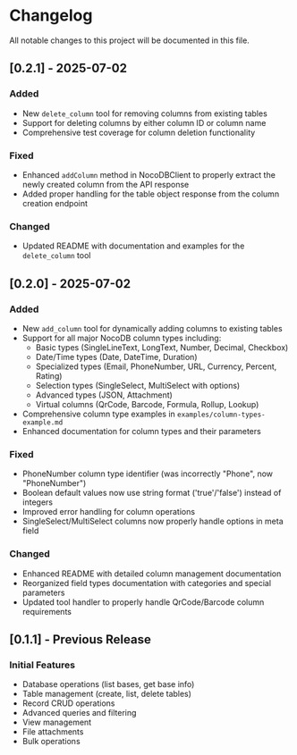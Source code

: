 # Changelog

All notable changes to this project will be documented in this file.

## [0.2.1] - 2025-07-02

### Added
- New `delete_column` tool for removing columns from existing tables
- Support for deleting columns by either column ID or column name
- Comprehensive test coverage for column deletion functionality

### Fixed
- Enhanced `addColumn` method in NocoDBClient to properly extract the newly created column from the API response
- Added proper handling for the table object response from the column creation endpoint

### Changed
- Updated README with documentation and examples for the `delete_column` tool

## [0.2.0] - 2025-07-02

### Added
- New `add_column` tool for dynamically adding columns to existing tables
- Support for all major NocoDB column types including:
  - Basic types (SingleLineText, LongText, Number, Decimal, Checkbox)
  - Date/Time types (Date, DateTime, Duration)
  - Specialized types (Email, PhoneNumber, URL, Currency, Percent, Rating)
  - Selection types (SingleSelect, MultiSelect with options)
  - Advanced types (JSON, Attachment)
  - Virtual columns (QrCode, Barcode, Formula, Rollup, Lookup)
- Comprehensive column type examples in `examples/column-types-example.md`
- Enhanced documentation for column types and their parameters

### Fixed
- PhoneNumber column type identifier (was incorrectly "Phone", now "PhoneNumber")
- Boolean default values now use string format ('true'/'false') instead of integers
- Improved error handling for column operations
- SingleSelect/MultiSelect columns now properly handle options in meta field

### Changed
- Enhanced README with detailed column management documentation
- Reorganized field types documentation with categories and special parameters
- Updated tool handler to properly handle QrCode/Barcode column requirements

## [0.1.1] - Previous Release

### Initial Features
- Database operations (list bases, get base info)
- Table management (create, list, delete tables)
- Record CRUD operations
- Advanced queries and filtering
- View management
- File attachments
- Bulk operations